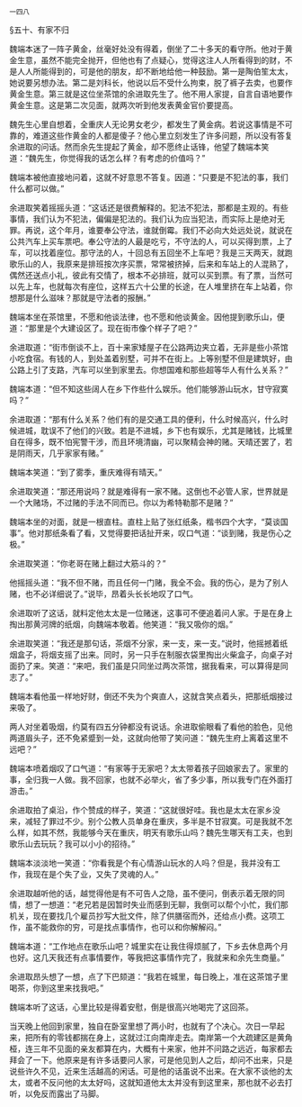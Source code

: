     一四八 

   §五十、有家不归

   魏端本迷了一阵子黄金，丝毫好处没有得着，倒坐了二十多天的看守所。他对于黄金生意，虽然不能完全抛开，但他也有了点疑心，觉得这注人人所看得到的财，不是人人所能得到的，可是他的朋友，却不断地给他一种鼓励。第一是陶伯笙太太，她说要另想办法。第二是刘科长，他说以后不受什么拘束，脱了裤子去卖，也要作黄金生意。第三就是这位坐茶馆的余进取先生了。他不用人家提，自言自语地要作黄金生意。这是第二次见面，就两次听到他发表黄金官价要提高。

   魏先生心里自想着，全重庆人无论男女老少，都发生了黄金病。若说这事情是不可靠的，难道这些作黄金的人都是傻子？他心里立刻发生了许多问题，所以没有答复余进取的问话。然而余先生提起了黄金，却不愿终止话锋，他望了魏端本笑道：“魏先生，你觉得我的话怎么样？有考虑的价值吗？”

   魏端本被他直接地问着，这就不好意思不答复。因道：“只要是不犯法的事，我们什么都可以做。”

   余进取笑着摇摇头道：“这话还是很费解释的。犯法不犯法，那都是主观的。有些事情，我们认为不犯法，偏偏是犯法的。我们认为应当犯法，而实际上是绝对无罪。再说，这个年月，谁要奉公守法，谁就倒霉。我们不必向大处远处说，就说在公共汽车上买车票吧。奉公守法的人最是吃亏，不守法的人，可以买得到票，上了车，可以找着座位。那守法的人，十回总有五回坐不上车吧？我是三天两天，就跑歌乐山的人，我原来是排班按次序买票，常常被挤掉，后来和车站上的人混熟了，偶然还送点小礼，彼此有交情了，根本不必排班，就可以买到票。有了票，当然可以先上车，也就每次有座位，这样五六十公里的长途，在人堆里挤在车上站着，你想那是什么滋味？那就是守法者的报酬。”

   魏端本坐在茶馆里，不愿和他谈法律，也不愿和他谈黄金。因他提到歌乐山，便道：“那里是个大建设区了。现在街市像个样子了吧？”

   余进取道：“街市倒谈不上，百十来家矮屋子在公路两边夹立着，无非是些小茶馆小吃食宿。有钱的人，到处盖着别墅，可并不在街上。上等别墅不但是建筑好，由公路上引了支路，汽车可以坐到家里去。你想国难和那些超等华人有什么关系？”

   魏端本道：“但不知这些阔人在乡下作些什么娱乐。他们能够游山玩水，甘守寂寞吗？”

   余进取道：“那有什么关系？他们有的是交通工具的便利，什么时候高兴，什么时候进城，耽误不了他们的兴致。若是不进城，乡下也有娱乐，尤其是赌钱，比城里自在得多，既不怕宪警干涉，而且环境清幽，可以聚精会神的赌。天晴还罢了，若是阴雨天，几乎家家有赌。”

   魏端本笑道：“到了雾季，重庆难得有晴天。”

   余进取笑道：“那还用说吗？就是难得有一家不赌。这倒也不必管人家，世界就是一个大赌场，不过赌的手法不同而已。你以为希特勒那不是赌？”

   魏端本坐的对面，就是一根直柱。直柱上贴了张红纸条，楷书四个大字，“莫谈国事”。他对那纸条看了看，又觉得要把话扯开来，叹口气道：“谈到赌，我是伤心之极。”

   余进取笑道：“你老哥在赌上翻过大筋斗的？”

   他摇摇头道：“我不但不赌，而且任何一门赌，我全不会。我的伤心，是为了别人赌，也不必详细说了。”说毕，昂着头长长地叹了口气。

   余进取听了这话，就料定他太太是一位赌迷，这事可不便追着问人家。于是在身上掏出那黄河牌的纸烟，向魏端本敬着。他笑道：“我又吸你的烟。”

   余进取笑道：“我还是那句话，茶烟不分家，来一支，来一支。”说时，他摇撼着纸烟盒子，将烟支摇了出来。同时，另一只手在制服衣袋里掏出火柴盒子，向桌子对面扔了来。笑道：“来吧，我们虽是只同坐过两次茶馆，据我看来，可以算得是同志了。”

   魏端本看他虽一样地好财，倒还不失为个爽直人，这就含笑点着头，把那纸烟接过来吸了。

   两人对坐着吸烟，约莫有四五分钟都没有说话。余进取偷眼看了看他的脸色，见他两道眉头子，还不免紧蹙到一处，这就向他带了笑问道：“魏先生府上离着这里不远吧？”

   魏端本喷着烟叹了口气道：“有家等于无家吧？太太带着孩子回娘家去了。家里的事，全归我一人做。我不回家，也就不必举火，省了多少事，所以我专门在外面打游击。”

   余进取拍了桌沿，作个赞成的样子，笑道：“这就很好哇。我也是太太在家乡没来，减轻了罪过不少。别个公教人员单身在重庆，多半是不甘寂寞。可是我就不怎么样，如其不然，我能够今天在重庆，明天有歌乐山吗？魏先生哪天有工夫，也到歌乐山去玩玩？我可以小小的招待。”

   魏端本淡淡地一笑道：“你看我是个有心情游山玩水的人吗？但是，我并没有工作，我现在是个失了业，又失了灵魂的人。”

   余进取越听他的话，越觉得他是有不可告人之隐，虽不便问，倒表示着无限的同情，想了一想道：“老兄若是因暂时失业而感到无聊，我倒可以帮个小忙，我们那机关，现在要找几个雇员抄写大批文件，除了供膳宿而外，还给点小费。这项工作，虽不能救你的穷，可是找点事情作，也可以和你解解闷。”

   魏端本道：“工作地点在歌乐山吧？城里实在让我住得烦腻了，下乡去休息两个月也好。这几天我还有点事情要作，等我把这事情作完了，我就来和余先生商量。”

   余进取昂头想了一想，点了下巴颏道：“我若在城里，每日晚上，准在这茶馆子里喝茶，你到这里来找我吧。”

   魏端本听了这话，心里比较是得着安慰，倒是很高兴地喝完了这回茶。

   当天晚上他回到家里，独自在卧室里想了两小时，也就有了个决心。次日一早起来，把所有的零钱都揣在身上，这就过江向南岸走去。南岸第一个大疏建区是黄角桠，连三年不见面的亲友都算在内，大概有十来家，他并不问路之远近，每家都去拜会了一下。他原来是有许多话要问人家，可是他见到人之后，却问不出来，只是说些许久不见，近来生活越高的闲话。可是他的话虽说不出来。在大家不谈他的太太，或者不反问他的太太好吗，这就知道他太太并没有到这里来，那也就不必去打听，以免反而露出了马脚。

